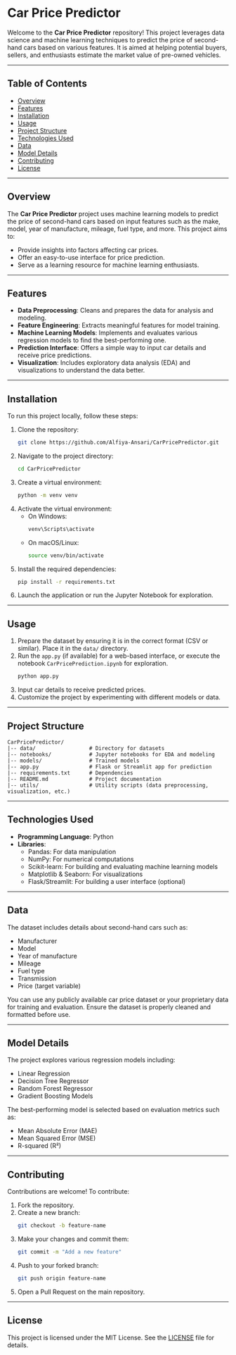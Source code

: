 # Car Price Predictor

Welcome to the **Car Price Predictor** repository! This project leverages data science and machine learning techniques to predict the price of second-hand cars based on various features. It is aimed at helping potential buyers, sellers, and enthusiasts estimate the market value of pre-owned vehicles.

---

## Table of Contents

- [Overview](#overview)
- [Features](#features)
- [Installation](#installation)
- [Usage](#usage)
- [Project Structure](#project-structure)
- [Technologies Used](#technologies-used)
- [Data](#data)
- [Model Details](#model-details)
- [Contributing](#contributing)
- [License](#license)

---

## Overview

The **Car Price Predictor** project uses machine learning models to predict the price of second-hand cars based on input features such as the make, model, year of manufacture, mileage, fuel type, and more. This project aims to:

- Provide insights into factors affecting car prices.
- Offer an easy-to-use interface for price prediction.
- Serve as a learning resource for machine learning enthusiasts.

---

## Features

- **Data Preprocessing**: Cleans and prepares the data for analysis and modeling.
- **Feature Engineering**: Extracts meaningful features for model training.
- **Machine Learning Models**: Implements and evaluates various regression models to find the best-performing one.
- **Prediction Interface**: Offers a simple way to input car details and receive price predictions.
- **Visualization**: Includes exploratory data analysis (EDA) and visualizations to understand the data better.

---

## Installation

To run this project locally, follow these steps:

1. Clone the repository:
   ```bash
   git clone https://github.com/Alfiya-Ansari/CarPricePredictor.git
   ```
2. Navigate to the project directory:
   ```bash
   cd CarPricePredictor
   ```
3. Create a virtual environment:
   ```bash
   python -m venv venv
   ```
4. Activate the virtual environment:
   - On Windows:
     ```bash
     venv\Scripts\activate
     ```
   - On macOS/Linux:
     ```bash
     source venv/bin/activate
     ```
5. Install the required dependencies:
   ```bash
   pip install -r requirements.txt
   ```
6. Launch the application or run the Jupyter Notebook for exploration.

---

## Usage

1. Prepare the dataset by ensuring it is in the correct format (CSV or similar). Place it in the `data/` directory.
2. Run the `app.py` (if available) for a web-based interface, or execute the notebook `CarPricePrediction.ipynb` for exploration.
   ```bash
   python app.py
   ```
3. Input car details to receive predicted prices.
4. Customize the project by experimenting with different models or data.

---

## Project Structure

```plaintext
CarPricePredictor/
|-- data/                 # Directory for datasets
|-- notebooks/            # Jupyter notebooks for EDA and modeling
|-- models/               # Trained models
|-- app.py                # Flask or Streamlit app for prediction
|-- requirements.txt      # Dependencies
|-- README.md             # Project documentation
|-- utils/                # Utility scripts (data preprocessing, visualization, etc.)
```

---

## Technologies Used

- **Programming Language**: Python
- **Libraries**:
  - Pandas: For data manipulation
  - NumPy: For numerical computations
  - Scikit-learn: For building and evaluating machine learning models
  - Matplotlib & Seaborn: For visualizations
  - Flask/Streamlit: For building a user interface (optional)

---

## Data

The dataset includes details about second-hand cars such as:

- Manufacturer
- Model
- Year of manufacture
- Mileage
- Fuel type
- Transmission
- Price (target variable)

You can use any publicly available car price dataset or your proprietary data for training and evaluation. Ensure the dataset is properly cleaned and formatted before use.

---

## Model Details

The project explores various regression models including:

- Linear Regression
- Decision Tree Regressor
- Random Forest Regressor
- Gradient Boosting Models

The best-performing model is selected based on evaluation metrics such as:

- Mean Absolute Error (MAE)
- Mean Squared Error (MSE)
- R-squared (R²)

---

## Contributing

Contributions are welcome! To contribute:

1. Fork the repository.
2. Create a new branch:
   ```bash
   git checkout -b feature-name
   ```
3. Make your changes and commit them:
   ```bash
   git commit -m "Add a new feature"
   ```
4. Push to your forked branch:
   ```bash
   git push origin feature-name
   ```
5. Open a Pull Request on the main repository.

---

## License

This project is licensed under the MIT License. See the [LICENSE](LICENSE) file for details.
